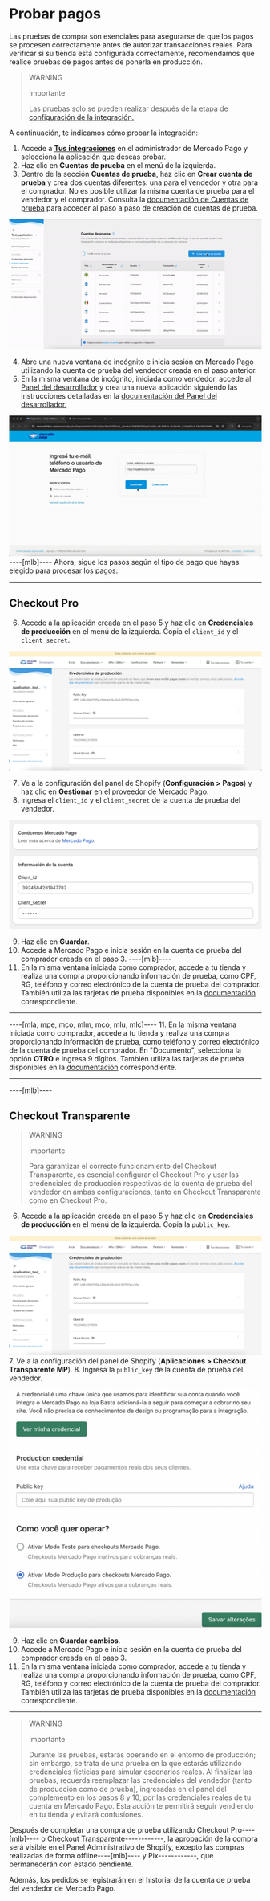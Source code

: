# Probar pagos

Las pruebas de compra son esenciales para asegurarse de que los pagos se procesen correctamente antes de autorizar transacciones reales. Para verificar si su tienda está configurada correctamente, recomendamos que realice pruebas de pagos antes de ponerla en producción.

> WARNING
>
> Importante
>
> Las pruebas solo se pueden realizar después de la etapa de [configuración de la integración.](/developers/es/docs/shopify/integration-configuration/checkout-pro)

A continuación, te indicamos cómo probar la integración:

1. Accede a **[Tus integraciones](https://www.mercadopago[FAKER][URL][DOMAIN]/developers/panel/app)** en el administrador de Mercado Pago y selecciona la aplicación que deseas probar.
2. Haz clic en **Cuentas de prueba** en el menú de la izquierda.
3. Dentro de la sección **Cuentas de prueba**, haz clic en **Crear cuenta de prueba** y crea dos cuentas diferentes: una para el vendedor y otra para el comprador. No es posible utilizar la misma cuenta de prueba para el vendedor y el comprador. Consulta la [documentación de Cuentas de prueba](/developers/es/docs/shopify/additional-content/your-integrations/test/accounts) para acceder al paso a paso de creación de cuentas de prueba.

![Crear cuenta](/images/shopify/test-create-account-es.gif)

4. Abre una nueva ventana de incógnito e inicia sesión en Mercado Pago utilizando la cuenta de prueba del vendedor creada en el paso anterior.
5. En la misma ventana de incógnito, iniciada como vendedor, accede al [Panel del desarrollador](https://www.mercadopago[FAKER][URL][DOMAIN]/developers/panel/app) y crea una nueva aplicación siguiendo las instrucciones detalladas en la [documentación del Panel del desarrollador.](/developers/es/docs/shopify/additional-content/your-integrations/dashboard)

![Iniciar sesión](/images/shopify/test-login-es.gif)
----[mlb]----
Ahora, sigue los pasos según el tipo de pago que hayas elegido para procesar los pagos:

------------
## Checkout Pro

6. Accede a la aplicación creada en el paso 5 y haz clic en **Credenciales de producción** en el menú de la izquierda. Copia el `client_id` y el `client_secret`.

![Credenciales de producción](/images/shopify/test-prod-credentials-es.png)

7. Ve a la configuración del panel de Shopify (**Configuración > Pagos**) y haz clic en **Gestionar** en el proveedor de Mercado Pago.
8. Ingresa el `client_id` y el `client_secret` de la cuenta de prueba del vendedor.

![Panel](/images/shopify/test-pro-shopify-es.png)

9. Haz clic en **Guardar**.
10. Accede a Mercado Pago e inicia sesión en la cuenta de prueba del comprador creada en el paso 3.
----[mlb]----
11. En la misma ventana iniciada como comprador, accede a tu tienda y realiza una compra proporcionando información de prueba, como CPF, RG, teléfono y correo electrónico de la cuenta de prueba del comprador. También utiliza las tarjetas de prueba disponibles en la [documentación](/developers/es/docs/shopify/additional-content/your-integrations/test/cards) correspondiente.

------------
----[mla, mpe, mco, mlm, mco, mlu, mlc]----
11. En la misma ventana iniciada como comprador, accede a tu tienda y realiza una compra proporcionando información de prueba, como teléfono y correo electrónico de la cuenta de prueba del comprador. En "Documento", selecciona la opción **OTRO** e ingresa 9 dígitos. También utiliza las tarjetas de prueba disponibles en la [documentación](/developers/es/docs/shopify/additional-content/your-integrations/test/cards) correspondiente.

------------
----[mlb]----
## Checkout Transparente

> WARNING
>
> Importante
>
> Para garantizar el correcto funcionamiento del Checkout Transparente, es esencial configurar el Checkout Pro y usar las credenciales de producción respectivas de la cuenta de prueba del vendedor en ambas configuraciones, tanto en Checkout Transparente como en Checkout Pro.

6. Accede a la aplicación creada en el paso 5 y haz clic en **Credenciales de producción** en el menú de la izquierda. Copia la `public_key`.

![Credenciales de producción](/images/shopify/test-prod-credentials-es.png)
7. Ve a la configuración del panel de Shopify (**Aplicaciones > Checkout Transparente MP**).
8. Ingresa la `public_key` de la cuenta de prueba del vendedor.

![Panel](/images/shopify/test-api-shopify.png)

9. Haz clic en **Guardar cambios**.
10. Accede a Mercado Pago e inicia sesión en la cuenta de prueba del comprador creada en el paso 3.
11. En la misma ventana iniciada como comprador, accede a tu tienda y realiza una compra proporcionando información de prueba, como CPF, RG, teléfono y correo electrónico de la cuenta de prueba del comprador. También utiliza las tarjetas de prueba disponibles en la [documentación](/developers/es/docs/shopify/additional-content/your-integrations/test/cards) correspondiente.

------------
> WARNING
>
> Importante
>
> Durante las pruebas, estarás operando en el entorno de producción; sin embargo, se trata de una prueba en la que estarás utilizando credenciales ficticias para simular escenarios reales. Al finalizar las pruebas, recuerda reemplazar las credenciales del vendedor (tanto de producción como de prueba), ingresadas en el panel del complemento en los pasos 8 y 10, por las credenciales reales de tu cuenta en Mercado Pago. Esta acción te permitirá seguir vendiendo en tu tienda y evitará confusiones.

Después de completar una compra de prueba utilizando Checkout Pro----[mlb]---- o Checkout Transparente------------, la aprobación de la compra será visible en el Panel Administrativo de Shopify, excepto las compras realizadas de forma offline----[mlb]---- y Pix------------, que permanecerán con estado pendiente.

Además, los pedidos se registrarán en el historial de la cuenta de prueba del vendedor de Mercado Pago.